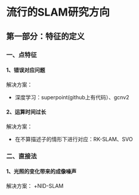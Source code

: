 # 流行的SLAM研究方向
## 第一部分：特征的定义
### 一、点特征
#### 1、错误对应问题
  解决方案：
  + 深度学习：superpoint(github上有代码）、gcnv2
#### 2、运算时间过长
  解决方案：
  + 在不算描述子的情形下进行对应：RK-SLAM、SVO
### 二、直接法
#### 1、光照的变化带来的成像噪声
  解决方案：
  +NID-SLAM
